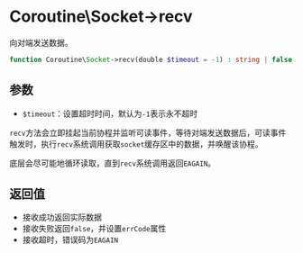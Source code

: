 # Coroutine\Socket->recv

向对端发送数据。

```php
function Coroutine\Socket->recv(double $timeout = -1) : string | false;
```

参数
---
* `$timeout`：设置超时时间，默认为`-1`表示永不超时

`recv`方法会立即挂起当前协程并监听可读事件，等待对端发送数据后，可读事件触发时，执行`recv`系统调用获取`socket`缓存区中的数据，并唤醒该协程。

底层会尽可能地循环读取，直到`recv`系统调用返回`EAGAIN`。

返回值
----
* 接收成功返回实际数据
* 接收失败返回`false`，并设置`errCode`属性
* 接收超时，错误码为`EAGAIN`